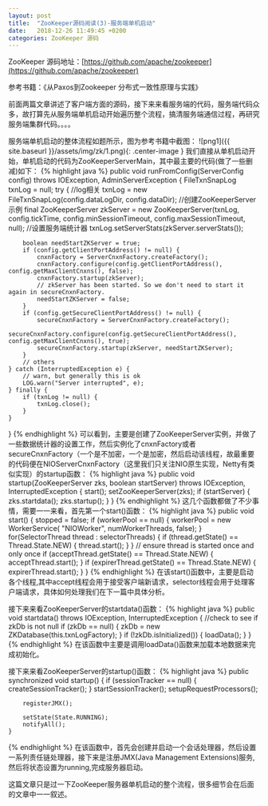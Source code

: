 ```yaml
---
layout: post
title:  "ZooKeeper源码阅读(3)-服务端单机启动"
date:   2018-12-26 11:49:45 +0200
categories: ZooKeeper 源码
---
```

ZooKeeper 源码地址：[https://github.com/apache/zookeeper](https://github.com/apache/zookeeper)

参考书籍：《从Paxos到Zookeeper 分布式一致性原理与实践》

前面两篇文章讲述了客户端方面的源码，接下来来看服务端的代码，服务端代码众多，故打算先从服务端单机启动开始遍历整个流程，搞清服务端通信过程，再研究服务端集群代码。。。。

服务端单机启动的整体流程如题所示，图为参考书籍中截图：
![png1]({{ site.baseurl }}/assets/img/zk/1.png){: .center-image }
我们直接从单机启动开始，单机启动的代码为ZooKeeperServerMain，其中最主要的代码(做了一些删减)如下：
{% highlight java %}
public void runFromConfig(ServerConfig config)
        throws IOException, AdminServerException {
    FileTxnSnapLog txnLog = null;
    try {
        //log相关
        txnLog = new FileTxnSnapLog(config.dataLogDir, config.dataDir);
        //创建ZooKeeperServer示例
        final ZooKeeperServer zkServer = new ZooKeeperServer(txnLog,
                config.tickTime, config.minSessionTimeout, config.maxSessionTimeout, null);
        //设置服务端统计器
        txnLog.setServerStats(zkServer.serverStats());

        boolean needStartZKServer = true;
        if (config.getClientPortAddress() != null) {
            cnxnFactory = ServerCnxnFactory.createFactory();
            cnxnFactory.configure(config.getClientPortAddress(), config.getMaxClientCnxns(), false);
            cnxnFactory.startup(zkServer);
            // zkServer has been started. So we don't need to start it again in secureCnxnFactory.
            needStartZKServer = false;
        }
        if (config.getSecureClientPortAddress() != null) {
            secureCnxnFactory = ServerCnxnFactory.createFactory();
            secureCnxnFactory.configure(config.getSecureClientPortAddress(), config.getMaxClientCnxns(), true);
            secureCnxnFactory.startup(zkServer, needStartZKServer);
        }
        // others
    } catch (InterruptedException e) {
        // warn, but generally this is ok
        LOG.warn("Server interrupted", e);
    } finally {
        if (txnLog != null) {
            txnLog.close();
        }
    }
}
{% endhighlight %}
可以看到，主要是创建了ZooKeeperServer实例，并做了一些数据统计器的设置工作，然后实例化了cnxnFactory或者secureCnxnFactory（一个是不加密，一个是加密，然后启动该线程，故最重要的代码便在NIOServerCnxnFactory（这里我们只关注NIO原生实现，Netty有类似实现）的startup函数：
{% highlight java %}
public void startup(ZooKeeperServer zks, boolean startServer)
            throws IOException, InterruptedException {
        start();
        setZooKeeperServer(zks);
        if (startServer) {
            zks.startdata();
            zks.startup();
        }
    }
{% endhighlight %}
这几个函数都做了不少事情，需要一一来看，首先第一个start()函数：
{% highlight java %}
public void start() {
        stopped = false;
        if (workerPool == null) {
            workerPool = new WorkerService(
                "NIOWorker", numWorkerThreads, false);
        }
        for(SelectorThread thread : selectorThreads) {
            if (thread.getState() == Thread.State.NEW) {
                thread.start();
            }
        }
        // ensure thread is started once and only once
        if (acceptThread.getState() == Thread.State.NEW) {
            acceptThread.start();
        }
        if (expirerThread.getState() == Thread.State.NEW) {
            expirerThread.start();
        }
    }
{% endhighlight %}
在该start()函数中，主要是启动各个线程,其中accept线程会用于接受客户端新请求，selector线程会用于处理客户端请求，具体如何处理我们在下一篇中具体分析。

接下来来看ZooKeeperServer的startdata()函数：
{% highlight java %}
public void startdata()
    throws IOException, InterruptedException {
        //check to see if zkDb is not null
        if (zkDb == null) {
            zkDb = new ZKDatabase(this.txnLogFactory);
        }
        if (!zkDb.isInitialized()) {
            loadData();
        }
    }
{% endhighlight %}
在该函数中主要是调用loadData()函数来加载本地数据来完成初始化。

接下来来看ZooKeeperServer的startup()函数：
{% highlight java %}
public synchronized void startup() {
        if (sessionTracker == null) {
            createSessionTracker();
        }
        startSessionTracker();
        setupRequestProcessors();

        registerJMX();

        setState(State.RUNNING);
        notifyAll();
    }
{% endhighlight %}
在该函数中，首先会创建并启动一个会话处理器，然后设置一系列责任链处理器，接下来是注册JMX(Java Management Extensions)服务,然后将状态设置为running,完成服务器启动。

这篇文章只是过一下ZooKeeper服务器单机启动的整个流程，很多细节会在后面的文章中一一叙述。
